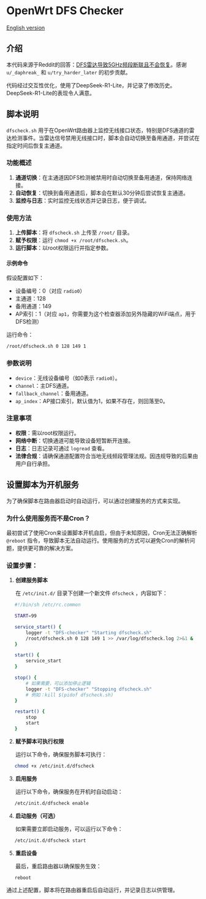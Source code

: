 # OpenWrt DFS Checker

[English version](README_en.md)

## 介绍

本代码来源于Reddit的回答：[DFS雷达导致5GHz频段断联且不会恢复](https://www.reddit.com/r/openwrt/comments/rs9pit/dfs_radar_causes_5ghz_to_drop_and_it_doesnt_come/)。感谢 `u/_daphreak_` 和 `u/try_harder_later` 的初步贡献。

代码经过交互性优化，使用了DeepSeek-R1-Lite，并记录了修改历史。DeepSeek-R1-Lite的表现令人满意。

## 脚本说明

`dfscheck.sh` 用于在OpenWrt路由器上监控无线接口状态，特别是DFS通道的雷达检测事件。当雷达信号禁用无线接口时，脚本会自动切换至备用通道，并尝试在指定时间后恢复主通道。

### 功能概述

1. **通道切换**：在主通道因DFS检测被禁用时自动切换至备用通道，保持网络连接。
2. **自动恢复**：切换到备用通道后，脚本会在默认30分钟后尝试恢复主通道。
3. **监控与日志**：实时监控无线状态并记录日志，便于调试。

### 使用方法

1. **上传脚本**：将 `dfscheck.sh` 上传至 `/root/` 目录。
2. **赋予权限**：运行 `chmod +x /root/dfscheck.sh`。
3. **运行脚本**：以root权限运行并指定参数。

#### 示例命令

假设配置如下：
* 设备编号：0（对应 `radio0`）
* 主通道：128
* 备用通道：149
* AP索引：1（对应 `ap1`，你需要为这个检查器添加另外隐藏的WiFi端点，用于DFS检测）

运行命令：

```sh
/root/dfscheck.sh 0 128 149 1
```

### 参数说明

* `device`：无线设备编号（如0表示 `radio0`）。
* `channel`：主DFS通道。
* `fallback_channel`：备用通道。
* `ap_index`：AP接口索引，默认值为1，如果不存在，则回落至0。

### 注意事项

* **权限**：需以root权限运行。
* **网络中断**：切换通道可能导致设备短暂断开连接。
* **日志**：日志记录可通过 `logread` 查看。
* **法律合规**：请确保通道配置符合当地无线频段管理法规。因违规导致的后果由用户自行承担。

## 设置脚本为开机服务

为了确保脚本在路由器启动时自动运行，可以通过创建服务的方式来实现。

### 为什么使用服务而不是Cron？

最初尝试了使用Cron来设置脚本开机自启，但由于未知原因，Cron无法正确解析 `@reboot` 指令，导致脚本无法自动运行。使用服务的方式可以避免Cron的解析问题，提供更可靠的解决方案。

### 设置步骤：

1. **创建服务脚本**

   在 `/etc/init.d/` 目录下创建一个新文件 `dfscheck` ，内容如下：

   

```sh
   #!/bin/sh /etc/rc.common

   START=99

   service_start() {
       logger -t "DFS-checker" "Starting dfscheck.sh"
       /root/dfscheck.sh 0 128 149 1 >> /var/log/dfscheck.log 2>&1 &
   }

   start() {
       service_start
   }

   stop() {
       # 如果需要，可以添加停止逻辑
       logger -t "DFS-checker" "Stopping dfscheck.sh"
       # 例如：kill $(pidof dfscheck.sh)
   }

   restart() {
       stop
       start
   }
   ```

2. **赋予脚本可执行权限**

   运行以下命令，确保服务脚本可执行：

   

```sh
   chmod +x /etc/init.d/dfscheck
   ```

3. **启用服务**

   运行以下命令，确保服务在开机时自动启动：

   

```sh
   /etc/init.d/dfscheck enable
   ```

4. **启动服务（可选）**

   如果需要立即启动服务，可以运行以下命令：

   

```sh
   /etc/init.d/dfscheck start
   ```

5. **重启设备**

   最后，重启路由器以确保服务生效：

   

```sh
   reboot
   ```

通过上述配置，脚本将在路由器重启后自动运行，并记录日志以供管理。

